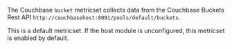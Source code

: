 The Couchbase `bucket` metricset collects data from the Couchbase Buckets Rest API `http://couchbasehost:8091/pools/default/buckets`.

This is a default metricset. If the host module is unconfigured, this metricset is enabled by default.
